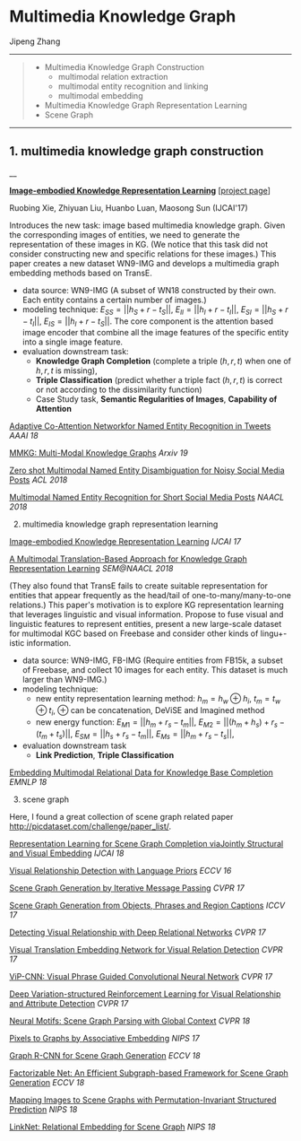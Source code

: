 # Multimedia Knowledge Graph

Jipeng Zhang

---

> - Multimedia Knowledge Graph Construction
>   - multimodal relation extraction
>   - multimodal entity recognition and linking
>   - multimodal embedding 
> - Multimedia Knowledge Graph Representation Learning
> - Scene Graph 

---

## 1. multimedia knowledge graph construction



__

[**Image-embodied Knowledge Representation Learning**](https://arxiv.org/pdf/1609.07028.pdf) [[project page](<https://github.com/thunlp/IKRL>)] 

Ruobing Xie, Zhiyuan Liu, Huanbo Luan, Maosong Sun (IJCAI'17)

Introduces the new task: image based multimedia knowledge graph. Given the corresponding images of entities, we need to generate the representation of these images in KG. (We notice that this task did not consider constructing new and specific relations for these images.) This paper creates a new dataset WN9-IMG and develops a multimedia graph embedding methods based on TransE. 

- data source: WN9-IMG (A subset of WN18 constructed by their own. Each entity contains a certain number of images.)
- modeling technique: $E_{SS} = ||h_S+r-t_S||$, $E_{II} = ||h_I+r-t_I||$, $E_{SI} = ||h_S+r-t_I||$, $E_{IS} = ||h_I+r-t_S||$. The core component is the attention based image encoder that combine all the image features of the specific entity into a single image feature.
- evaluation downstream task: 
  - **Knowledge Graph Completion** (complete a triple $(h,r,t)$ when one of $h, r, t$ is missing), 
  - **Triple Classification** (predict whether a triple fact $(h,r,t)$ is correct or not according to the dissimilarity function)
  - Case Study task, **Semantic Regularities of Images**, **Capability of Attention**

[Adaptive Co-Attention Networkfor Named Entity Recognition in Tweets](https://pdfs.semanticscholar.org/5ca1/c595708d22d92b3f913be391575560bdab2c.pdf?_ga=2.258610882.953046097.1557891086-1745154373.1553132250) *AAAI 18*

[MMKG: Multi-Modal Knowledge Graphs](https://arxiv.org/pdf/1903.05485.pdf)  *Arxiv 19*

[Zero shot Multimodal Named Entity Disambiguation for Noisy Social Media Posts](https://vitordecarvalho.github.io/papers/acl2018_NED.pdf) *ACL 2018*

[Multimodal Named Entity Recognition for Short Social Media Posts](https://www.aclweb.org/anthology/N18-1078) *NAACL 2018*

2. multimedia knowledge graph representation learning

[Image-embodied Knowledge Representation Learning](https://arxiv.org/pdf/1609.07028.pdf) *IJCAI 17*

[A Multimodal Translation-Based Approach for Knowledge Graph Representation Learning](https://pdfs.semanticscholar.org/be91/946bedbf65d543a7eb9dd1e033e7aaf78c3c.pdf?_ga=2.239204043.953046097.1557891086-1745154373.1553132250) *SEM@NAACL 2018*

(They also found that TransE fails to create suitable representation for entities that appear frequently as the head/tail of one-to-many/many-to-one relations.) This paper's motivation is to explore KG representation learning that leverages linguistic and visual information. Propose to fuse visual and linguistic features to represent entities, present a new large-scale dataset for multimodal KGC based on Freebase and consider other kinds of lingu+-istic information. 

- data source: WN9-IMG, FB-IMG (Require entities from FB15k, a subset of Freebase, and collect 10 images for each entity. This dataset is much larger than WN9-IMG.)
- modeling technique: 
  - new entity representation learning method: $h_m = h_w\oplus h_i$, $t_m = t_w\oplus t_i$, $\oplus$ can be concatenation, DeViSE and Imagined method
  - new energy function: $E_{M1}=||h_m+r_s-t_m||$, $E_{M2}=||(h_m+h_s)+r_s-(t_m+t_s)||$, $E_{SM}=||h_s+r_s-t_m||$, $E_{Ms}=||h_m+r_s-t_s||$,
- evaluation downstream task
  - **Link Prediction**, **Triple Classification**

[Embedding Multimodal Relational Data for Knowledge Base Completion](<https://arxiv.org/abs/1809.01341>) *EMNLP 18*



3. scene graph

Here, I found a great collection of scene graph related paper http://picdataset.com/challenge/paper_list/.

[Representation Learning for Scene Graph Completion viaJointly Structural and Visual Embedding](https://www.ijcai.org/proceedings/2018/0132.pdf) *IJCAI 18*

[Visual Relationship Detection with Language Priors](https://arxiv.org/abs/1608.00187) *ECCV 16*

[Scene Graph Generation by Iterative Message Passing](https://arxiv.org/abs/1701.02426) *CVPR 17*

[Scene Graph Generation from Objects, Phrases and Region Captions](https://arxiv.org/abs/1707.09700) *ICCV 17*

[Detecting Visual Relationship with Deep Relational Networks](https://arxiv.org/abs/1704.03114) *CVPR 17*

[Visual Translation Embedding Network for Visual Relation Detection](https://arxiv.org/abs/1702.08319) *CVPR 17*

[ViP-CNN: Visual Phrase Guided Convolutional Neural Network](https://arxiv.org/abs/1702.07191) *CVPR 17*

[Deep Variation-structured Reinforcement Learning for Visual Relationship and Attribute Detection](https://arxiv.org/abs/1703.03054) *CVPR 17*

[Neural Motifs: Scene Graph Parsing with Global Context](https://arxiv.org/abs/1711.06640) *CVPR 18*

[Pixels to Graphs by Associative Embedding](https://arxiv.org/abs/1706.07365) *NIPS 17*

[Graph R-CNN for Scene Graph Generation](https://arxiv.org/abs/1808.00191)  *ECCV 18*

[Factorizable Net: An Efficient Subgraph-based Framework for Scene Graph Generation](https://arxiv.org/abs/1806.11538) *ECCV 18*

[Mapping Images to Scene Graphs with Permutation-Invariant Structured Prediction](https://arxiv.org/abs/1802.05451) *NIPS 18*

[LinkNet: Relational Embedding for Scene Graph](https://papers.nips.cc/paper/7337-linknet-relational-embedding-for-scene-graph) *NIPS 18*



